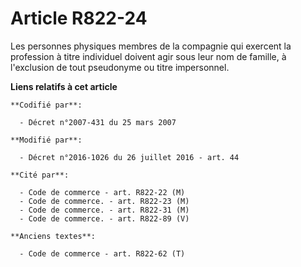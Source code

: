 # Article R822-24

Les personnes physiques membres de la compagnie qui exercent la profession à titre individuel doivent agir sous leur nom de
famille, à l'exclusion de tout pseudonyme ou titre impersonnel.

**Liens relatifs à cet article**

	**Codifié par**:

	  - Décret n°2007-431 du 25 mars 2007

	**Modifié par**:

	  - Décret n°2016-1026 du 26 juillet 2016 - art. 44

	**Cité par**:

	  - Code de commerce - art. R822-22 (M)
	  - Code de commerce. - art. R822-23 (M)
	  - Code de commerce. - art. R822-31 (M)
	  - Code de commerce. - art. R822-89 (V)

	**Anciens textes**:

	  - Code de commerce - art. R822-62 (T)
